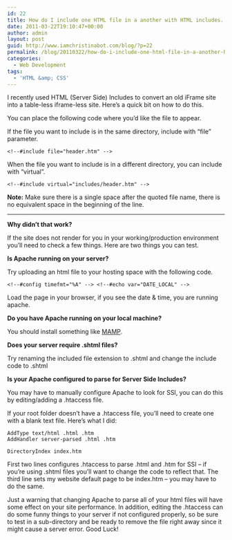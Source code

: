 ```yaml
---
id: 22
title: How do I include one HTML file in a another with HTML includes.
date: 2011-03-22T19:10:47+00:00
author: admin
layout: post
guid: http://www.iamchristinabot.com/blog/?p=22
permalink: /blog/20110322/how-do-i-include-one-html-file-in-a-another-html-includes/
categories:
  - Web Development
tags:
  - 'HTML &amp; CSS'
---
```

I recently used HTML (Server Side) Includes to convert an old iFrame site into a table-less iframe-less site. Here&#8217;s a quick bit on how to do this.

You can place the following code where you&#8217;d like the file to appear.

If the file you want to include is in the same directory, include with &#8220;file&#8221; parameter.


    <!--#include file="header.htm" -->



When the file you want to include is in a different directory, you can include with &#8220;virtual&#8221;.


    <!--#include virtual="includes/header.htm" -->



**Note:** Make sure there is a single space after the quoted file name, there is no equivalent space in the beginning of the line.

* * *

**Why didn&#8217;t that work?**

If the site does not render for you in your working/production environment you&#8217;ll need to check a few things. Here are two things you can test.</p>

**Is Apache running on your server?**

Try uploading an html file to your hosting space with the following code.


    <!--#config timefmt="%A" --> <!--#echo var="DATE_LOCAL" -->



Load the page in your browser, if you see the date & time, you are running apache.

**Do you have Apache running on your local machine?**

You should install something like [MAMP](http://www.mamp.info/en/index.html).

**Does your server require .shtml files?**

Try renaming the included file extension to .shtml and change the include code to .shtml

**Is your Apache configured to parse for Server Side Includes?**

You may have to manually configure Apache to look for SSI, you can do this by editing/adding a .htaccess file.

If your root folder doesn&#8217;t have a .htaccess file, you&#8217;ll need to create one with a blank text file. Here&#8217;s what I did:


    AddType text/html .html .htm
    AddHandler server-parsed .html .htm

    DirectoryIndex index.htm



First two lines configures .htaccess to parse .html and .htm for SSI &#8211; if you&#8217;re using .shtml files you&#8217;ll want to change the code to reflect that. The third line sets my website default page to be index.htm &#8211; you may have to do the same.

Just a warning that changing Apache to parse all of your html files will have some effect on your site performance. In addition, editing the .htaccess can do some funny things to your server if not configured properly, so be sure to test in a sub-directory and be ready to remove the file right away since it might cause a server error. Good Luck!
